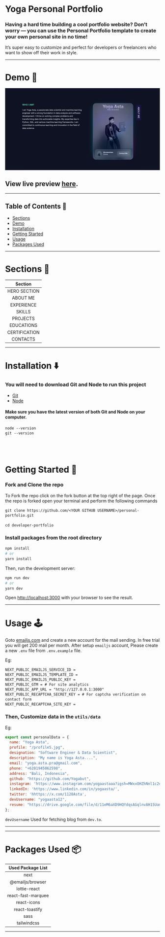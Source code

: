 # Yoga Personal Portfolio

### Having a hard time building a cool portfolio website? Don’t worry — you can use the Personal Portfolio template to create your own personal site in no time!
It’s super easy to customize and perfect for developers or freelancers who want to show off their work in style.

---

# Demo :movie_camera:

![](./public/demo.png)

## View live preview [here]().

---

## Table of Contents :scroll:

- [Sections](#sections-bookmark)
- [Demo](#demo-movie_camera)
- [Installation](#installation-arrow_down)
- [Getting Started](#getting-started-dart)
- [Usage](#usage-joystick)
- [Packages Used](#packages-used-package)

---

# Sections :bookmark:
| Section            |
| :----------------: |
| HERO SECTION       |
| ABOUT ME           |
| EXPERIENCE         |
| SKILLS             |
| PROJECTS           |
| EDUCATIONS         |
| CERTIFICATION      |
| CONTACTS           |


---

# Installation :arrow_down:

### You will need to download Git and Node to run this project

- [Git](https://git-scm.com/downloads)
- [Node](https://nodejs.org/en/download/)

#### Make sure you have the latest version of both Git and Node on your computer.

```
node --version
git --version
```

## <br />

# Getting Started :dart:

### Fork and Clone the repo

To Fork the repo click on the fork button at the top right of the page. Once the repo is forked open your terminal and perform the following commands

```
git clone https://github.com/<YOUR GITHUB USERNAME>/personal-portfolio.git

cd developer-portfolio
```

### Install packages from the root directory

```bash
npm install
# or
yarn install
```

Then, run the development server:

```bash
npm run dev
# or
yarn dev
```

Open [http://localhost:3000](http://localhost:3000) with your browser to see the result.

---

# Usage :joystick:

Goto [emailjs.com](https://www.emailjs.com/) and create a new account for the mail sending. In free trial you will get 200 mail per month. After setup `emailjs` account, Please create a new `.env` file from `.env.example` file.

Eg:

```env
NEXT_PUBLIC_EMAILJS_SERVICE_ID =
NEXT_PUBLIC_EMAILJS_TEMPLATE_ID =
NEXT_PUBLIC_EMAILJS_PUBLIC_KEY =
NEXT_PUBLIC_GTM = # For site analytics
NEXT_PUBLIC_APP_URL = "http://127.0.0.1:3000"
NEXT_PUBLIC_RECAPTCHA_SECRET_KEY = # For captcha verification on contact form
NEXT_PUBLIC_RECAPTCHA_SITE_KEY =
```

### Then, Customize data in the `utils/data`

Eg:

```javascript
export const personalData = {
  name: "Yoga Asta",
  profile: "/profile5.jpg",
  designation: "Software Enginer & Data Scientist",
  description: "My name is Yoga Asta....",
  email: "yoga.asta.pra@gmail.com",
  phone: "+6281945062598",
  address: "Bali, Indonesia",
  github: "https://github.com/Yogabut",
  instagram: 'https://www.instagram.com/yogaastaaa?igsh=MWxxOHZhNnl1c2d2eA%3D%3D&utm_source=qr',
  linkedIn: 'https://www.linkedin.com/in/yogaasta/',
  twitter: 'hhttps://x.com/1128Asta',
  devUsername: "yogaasta12",
  resume: "https://drive.google.com/file/d/11eM6aXD9HQYdqsAGqlnvAH15UanNzxnb/view?usp=sharing",
};
```

`devUsername` Used for fetching blog from `dev.to`.

---

---

# Packages Used :package:

| Used Package List  |
| :----------------: |
|        next        |
|  @emailjs/browser  |
|    lottie-react    |
| react-fast-marquee |
|    react-icons     |
|   react-toastify   |
|        sass        |
|    tailwindcss     |

---
